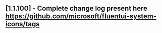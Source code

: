 ## [1.1.100] - Complete change log present here https://github.com/microsoft/fluentui-system-icons/tags